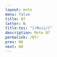 ```yaml
---
layout: mote
menu: false
title: N7
letter: N
title-tei: "[/Nvii/]"
description: Mote N7
permalink: /N7/
prev: N6
next: N8
---
```

